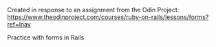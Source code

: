 Created in response to an assignment from the Odin Project:
https://www.theodinproject.com/courses/ruby-on-rails/lessons/forms?ref=lnav

Practice with forms in Rails
